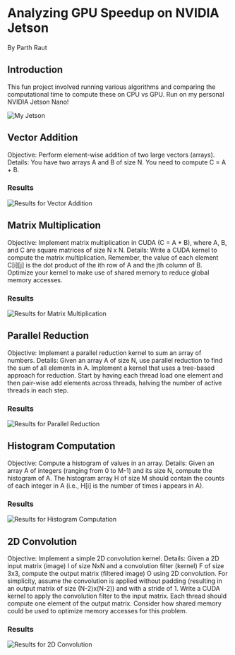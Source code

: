 # Analyzing GPU Speedup on NVIDIA Jetson
By Parth Raut

## Introduction
This fun project involved running various algorithms and comparing the computational time to compute these on CPU vs GPU. Run on my personal NVIDIA Jetson Nano!

![My Jetson](misc/jetson.jpeg)

## Vector Addition
Objective: Perform element-wise addition of two large vectors (arrays).
Details: You have two arrays A and B of size N. You need to compute C = A + B.

### Results
![Results for Vector Addition](graphs/results/vector_addition.csv_N_vs_Speedup.png)


## Matrix Multiplication
Objective: Implement matrix multiplication in CUDA (C = A * B), where A, B, and C are square matrices of size N x N.
Details: Write a CUDA kernel to compute the matrix multiplication. Remember, the value of each element C[i][j] is the dot product of the ith row of A and the jth column of B.
Optimize your kernel to make use of shared memory to reduce global memory accesses.

### Results
![Results for Matrix Multiplication](graphs/results/matrix_multiplication.csv_N_vs_Speedup.png)

## Parallel Reduction
Objective: Implement a parallel reduction kernel to sum an array of numbers.
Details: Given an array A of size N, use parallel reduction to find the sum of all elements in A.
Implement a kernel that uses a tree-based approach for reduction. Start by having each thread load one element and then pair-wise add elements across threads, halving the number of active threads in each step.

### Results
![Results for Parallel Reduction](graphs/results/parallel_reduction.csv_N_vs_Speedup.png)

## Histogram Computation
Objective: Compute a histogram of values in an array.
Details: Given an array A of integers (ranging from 0 to M-1) and its size N, compute the histogram of A. The histogram array H of size M should contain the counts of each integer in A (i.e., H[i] is the number of times i appears in A).

### Results
![Results for Histogram Computation](graphs/results/histogram.csv_N_vs_Speedup.png)

## 2D Convolution
Objective: Implement a simple 2D convolution kernel.
Details: Given a 2D input matrix (image) I of size NxN and a convolution filter (kernel) F of size 3x3, compute the output matrix (filtered image) O using 2D convolution.
For simplicity, assume the convolution is applied without padding (resulting in an output matrix of size (N-2)x(N-2)) and with a stride of 1.
Write a CUDA kernel to apply the convolution filter to the input matrix. Each thread should compute one element of the output matrix.
Consider how shared memory could be used to optimize memory accesses for this problem.

### Results
![Results for 2D Convolution](graphs/results/convolution.csv_N_vs_Speedup.png)